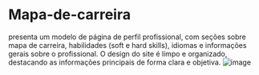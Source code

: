 # Mapa-de-carreira
presenta um modelo de página de perfil profissional, com seções sobre mapa de carreira, habilidades (soft e hard skills), idiomas e informações gerais sobre o profissional. O design do site é limpo e organizado, destacando as informações principais de forma clara e objetiva.
![image](https://github.com/Johnwesleysousa/Mapa-de-carreira/assets/148167973/a74887c5-83f7-442c-b6ee-00de5e40b91c)
